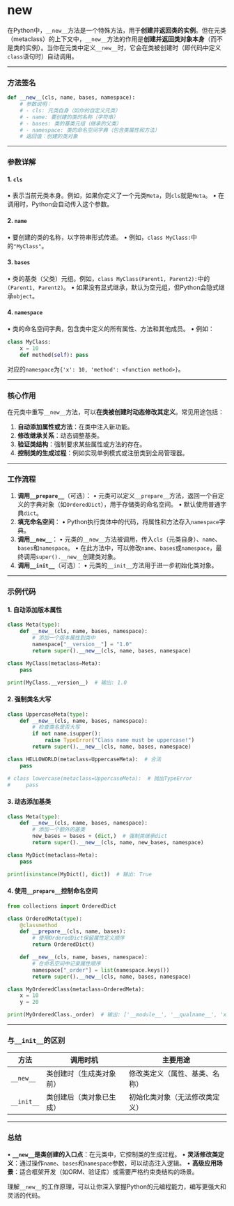 # __new__
在Python中，`__new__`方法是一个特殊方法，用于**创建并返回类的实例**。但在元类（metaclass）的上下文中，`__new__`方法的作用是**创建并返回类对象本身**（而不是类的实例）。当你在元类中定义`__new__`时，它会在类被创建时（即代码中定义`class`语句时）自动调用。

---

### **方法签名**
```python
def __new__(cls, name, bases, namespace):
    # 参数说明：
    # - cls: 元类自身（如你的自定义元类）
    # - name: 要创建的类的名称（字符串）
    # - bases: 类的基类元组（继承的父类）
    # - namespace: 类的命名空间字典（包含类属性和方法）
    # 返回值：创建的类对象
```

---

### **参数详解**
#### 1. **`cls`**
• 表示当前元类本身。例如，如果你定义了一个元类`Meta`，则`cls`就是`Meta`。
• 在调用时，Python会自动传入这个参数。

#### 2. **`name`**
• 要创建的类的名称，以字符串形式传递。
• 例如，`class MyClass:`中的`"MyClass"`。

#### 3. **`bases`**
• 类的基类（父类）元组。例如，`class MyClass(Parent1, Parent2):`中的`(Parent1, Parent2)`。
• 如果没有显式继承，默认为空元组，但Python会隐式继承`object`。

#### 4. **`namespace`**
• 类的命名空间字典，包含类中定义的所有属性、方法和其他成员。
• 例如：
  ```python
  class MyClass:
      x = 10
      def method(self): pass
  ```
  对应的`namespace`为`{'x': 10, 'method': <function method>}`。

---

### **核心作用**
在元类中重写`__new__`方法，可以**在类被创建时动态修改其定义**。常见用途包括：
1. **自动添加属性或方法**：在类中注入新功能。
2. **修改继承关系**：动态调整基类。
3. **验证类结构**：强制要求某些属性或方法的存在。
4. **控制类的生成过程**：例如实现单例模式或注册类到全局管理器。

---

### **工作流程**
1. **调用`__prepare__`**（可选）：
   • 元类可以定义`__prepare__`方法，返回一个自定义的字典对象（如`OrderedDict`），用于存储类的命名空间。
   • 默认使用普通字典`dict`。
2. **填充命名空间**：
   • Python执行类体中的代码，将属性和方法存入`namespace`字典。
3. **调用`__new__`**：
   • 元类的`__new__`方法被调用，传入`cls`（元类自身）、`name`、`bases`和`namespace`。
   • 在此方法中，可以修改`name`、`bases`或`namespace`，最终调用`super().__new__`创建类对象。
4. **调用`__init__`**（可选）：
   • 元类的`__init__`方法用于进一步初始化类对象。

---

### **示例代码**

#### 1. **自动添加版本属性**
```python
class Meta(type):
    def __new__(cls, name, bases, namespace):
        # 添加一个版本属性到类中
        namespace["__version__"] = "1.0"
        return super().__new__(cls, name, bases, namespace)

class MyClass(metaclass=Meta):
    pass

print(MyClass.__version__)  # 输出: 1.0
```

#### 2. **强制类名大写**
```python
class UppercaseMeta(type):
    def __new__(cls, name, bases, namespace):
        # 检查类名是否大写
        if not name.isupper():
            raise TypeError("Class name must be uppercase!")
        return super().__new__(cls, name, bases, namespace)

class HELLOWORLD(metaclass=UppercaseMeta):  # 合法
    pass

# class lowercase(metaclass=UppercaseMeta):  # 抛出TypeError
#     pass
```

#### 3. **动态添加基类**
```python
class Meta(type):
    def __new__(cls, name, bases, namespace):
        # 添加一个额外的基类
        new_bases = bases + (dict,)  # 强制类继承dict
        return super().__new__(cls, name, new_bases, namespace)

class MyDict(metaclass=Meta):
    pass

print(isinstance(MyDict(), dict))  # 输出: True
```

#### 4. **使用`__prepare__`控制命名空间**
```python
from collections import OrderedDict

class OrderedMeta(type):
    @classmethod
    def __prepare__(cls, name, bases):
        # 使用OrderedDict保留属性定义顺序
        return OrderedDict()

    def __new__(cls, name, bases, namespace):
        # 在命名空间中记录属性顺序
        namespace["_order"] = list(namespace.keys())
        return super().__new__(cls, name, bases, namespace)

class MyOrderedClass(metaclass=OrderedMeta):
    x = 10
    y = 20

print(MyOrderedClass._order)  # 输出: ['__module__', '__qualname__', 'x', 'y']
```

---

### **与`__init__`的区别**
| **方法**    | **调用时机**              | **主要用途**                     |
|-------------|-------------------------|---------------------------------|
| `__new__`   | 类创建时（生成类对象前）  | 修改类定义（属性、基类、名称）    |
| `__init__`  | 类创建后（类对象已生成）  | 初始化类对象（无法修改类定义）    |

---

### **总结**
• **`__new__`是类创建的入口点**：在元类中，它控制类的生成过程。
• **灵活修改类定义**：通过操作`name`、`bases`和`namespace`参数，可以动态注入逻辑。
• **高级应用场景**：适合框架开发（如ORM、验证库）或需要严格约束类结构的场景。

理解`__new__`的工作原理，可以让你深入掌握Python的元编程能力，编写更强大和灵活的代码。